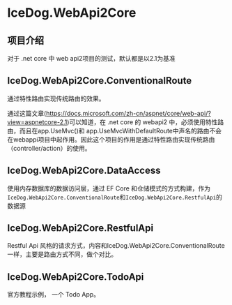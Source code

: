 # IceDog.WebApi2Core

## 项目介绍
对于 .net core 中 web api2项目的测试，默认都是以2.1为基准

## IceDog.WebApi2Core.ConventionalRoute

通过特性路由实现传统路由的效果。

通过这篇文章(https://docs.microsoft.com/zh-cn/aspnet/core/web-api/?view=aspnetcore-2.1)可以知道，在 .net core 的 webapi2 
中，必须使用特性路由，而且在app.UseMvc()和 app.UseMvcWithDefaultRoute中声名的路由不会在webappi项目中起作用。因此这个项目的作用是通过特性路由实现传统路由（controller/action）的使用。

## IceDog.WebApi2Core.DataAccess

使用内存数据库的数据访问层，通过 EF Core 和仓储模式的方式构建，作为`IceDog.WebApi2Core.ConventionalRoute`和`IceDog.WebApi2Core.RestfulApi`的数据源

## IceDog.WebApi2Core.RestfulApi

Restful Api 风格的请求方式，内容和IceDog.WebApi2Core.ConventionalRoute一样，主要是路由方式不同，做个对比。

## IceDog.WebApi2Core.TodoApi

官方教程示例， 一个 Todo App。